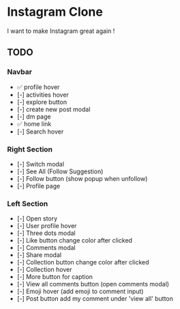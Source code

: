 # Instagram Clone

I want to make Instagram great again !

## TODO

### Navbar

- ✅ profile hover
- [-] activities hover
- [-] explore button
- [-] create new post modal
- [-] dm page
- ✅ home link
- [-] Search hover

### Right Section

- [-] Switch modal
- [-] See All (Follow Suggestion)
- [-] Follow button (show popup when unfollow)
- [-] Profile page

### Left Section

- [-] Open story
- [-] User profile hover
- [-] Three dots modal
- [-] Like button change color after clicked
- [-] Comments modal
- [-] Share modal
- [-] Collection button change color after clicked
- [-] Collection hover
- [-] More button for caption
- [-] View all comments button (open comments modal)
- [-] Emoji hover (add emoji to comment input)
- [-] Post button add my comment under 'view all' button
